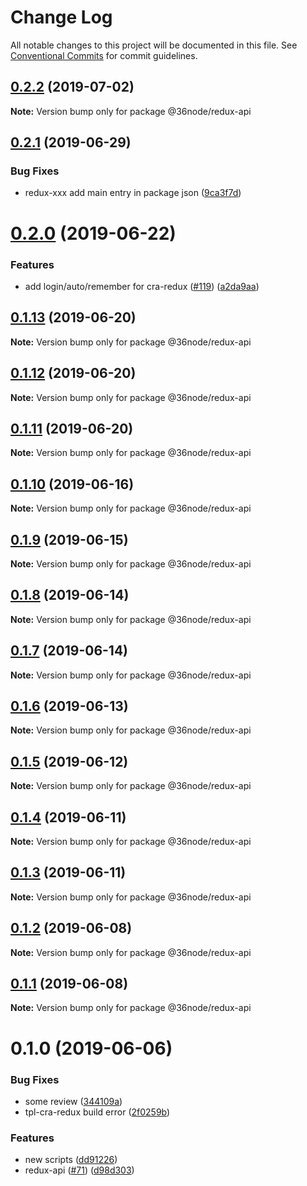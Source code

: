 # Change Log

All notable changes to this project will be documented in this file.
See [Conventional Commits](https://conventionalcommits.org) for commit guidelines.

## [0.2.2](https://github.com/36node/sketch/compare/@36node/redux-api@0.2.1...@36node/redux-api@0.2.2) (2019-07-02)

**Note:** Version bump only for package @36node/redux-api





## [0.2.1](https://github.com/36node/sketch/compare/@36node/redux-api@0.2.0...@36node/redux-api@0.2.1) (2019-06-29)


### Bug Fixes

* redux-xxx add main entry in package json ([9ca3f7d](https://github.com/36node/sketch/commit/9ca3f7d))





# [0.2.0](https://github.com/36node/sketch/compare/@36node/redux-api@0.1.13...@36node/redux-api@0.2.0) (2019-06-22)


### Features

* add login/auto/remember for cra-redux ([#119](https://github.com/36node/sketch/issues/119)) ([a2da9aa](https://github.com/36node/sketch/commit/a2da9aa))





## [0.1.13](https://github.com/36node/sketch/compare/@36node/redux-api@0.1.12...@36node/redux-api@0.1.13) (2019-06-20)

**Note:** Version bump only for package @36node/redux-api





## [0.1.12](https://github.com/36node/redux-api/compare/@36node/redux-api@0.1.10...@36node/redux-api@0.1.12) (2019-06-20)

**Note:** Version bump only for package @36node/redux-api





## [0.1.11](https://github.com/36node/redux-api/compare/@36node/redux-api@0.1.10...@36node/redux-api@0.1.11) (2019-06-20)

**Note:** Version bump only for package @36node/redux-api





## [0.1.10](https://github.com/36node/redux-api/compare/@36node/redux-api@0.1.9...@36node/redux-api@0.1.10) (2019-06-16)

**Note:** Version bump only for package @36node/redux-api





## [0.1.9](https://github.com/36node/redux-api/compare/@36node/redux-api@0.1.8...@36node/redux-api@0.1.9) (2019-06-15)

**Note:** Version bump only for package @36node/redux-api





## [0.1.8](https://github.com/36node/redux-api/compare/@36node/redux-api@0.1.7...@36node/redux-api@0.1.8) (2019-06-14)

**Note:** Version bump only for package @36node/redux-api





## [0.1.7](https://github.com/36node/redux-api/compare/@36node/redux-api@0.1.6...@36node/redux-api@0.1.7) (2019-06-14)

**Note:** Version bump only for package @36node/redux-api





## [0.1.6](https://github.com/36node/redux-api/compare/@36node/redux-api@0.1.5...@36node/redux-api@0.1.6) (2019-06-13)

**Note:** Version bump only for package @36node/redux-api





## [0.1.5](https://github.com/36node/redux-api/compare/@36node/redux-api@0.1.4...@36node/redux-api@0.1.5) (2019-06-12)

**Note:** Version bump only for package @36node/redux-api





## [0.1.4](https://github.com/36node/redux-api/compare/@36node/redux-api@0.1.3...@36node/redux-api@0.1.4) (2019-06-11)

**Note:** Version bump only for package @36node/redux-api





## [0.1.3](https://github.com/36node/redux-api/compare/@36node/redux-api@0.1.2...@36node/redux-api@0.1.3) (2019-06-11)

**Note:** Version bump only for package @36node/redux-api





## [0.1.2](https://github.com/36node/redux-api/compare/@36node/redux-api@0.1.1...@36node/redux-api@0.1.2) (2019-06-08)

**Note:** Version bump only for package @36node/redux-api





## [0.1.1](https://github.com/36node/redux-api/compare/@36node/redux-api@0.1.0...@36node/redux-api@0.1.1) (2019-06-08)

**Note:** Version bump only for package @36node/redux-api





# 0.1.0 (2019-06-06)


### Bug Fixes

* some review ([344109a](https://github.com/36node/redux-api/commit/344109a))
* tpl-cra-redux build error ([2f0259b](https://github.com/36node/redux-api/commit/2f0259b))


### Features

* new scripts ([dd91226](https://github.com/36node/redux-api/commit/dd91226))
* redux-api ([#71](https://github.com/36node/redux-api/issues/71)) ([d98d303](https://github.com/36node/redux-api/commit/d98d303))

